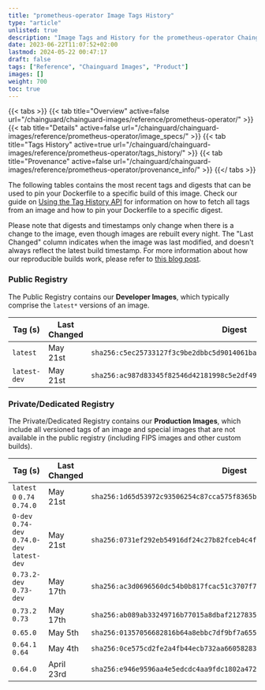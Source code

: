 ```yaml
---
title: "prometheus-operator Image Tags History"
type: "article"
unlisted: true
description: "Image Tags and History for the prometheus-operator Chainguard Image"
date: 2023-06-22T11:07:52+02:00
lastmod: 2024-05-22 00:47:17
draft: false
tags: ["Reference", "Chainguard Images", "Product"]
images: []
weight: 700
toc: true
---
```


{{< tabs >}}
{{< tab title="Overview" active=false url="/chainguard/chainguard-images/reference/prometheus-operator/" >}}
{{< tab title="Details" active=false url="/chainguard/chainguard-images/reference/prometheus-operator/image_specs/" >}}
{{< tab title="Tags History" active=true url="/chainguard/chainguard-images/reference/prometheus-operator/tags_history/" >}}
{{< tab title="Provenance" active=false url="/chainguard/chainguard-images/reference/prometheus-operator/provenance_info/" >}}
{{</ tabs >}}

The following tables contains the most recent tags and digests that can be used to pin your Dockerfile to a specific build of this image. Check our guide on [Using the Tag History API](/chainguard/chainguard-images/using-the-tag-history-api/) for information on how to fetch all tags from an image and how to pin your Dockerfile to a specific digest.

Please note that digests and timestamps only change when there is a change to the image, even though images are rebuilt every night. The "Last Changed" column indicates when the image was last modified, and doesn't always reflect the latest build timestamp. For more information about how our reproducible builds work, please refer to [this blog post](https://www.chainguard.dev/unchained/reproducing-chainguards-reproducible-image-builds).

### Public Registry
The Public Registry contains our **Developer Images**, which typically comprise the `latest*` versions of an image.

| Tag (s)       | Last Changed | Digest                                                                    |
|---------------|--------------|---------------------------------------------------------------------------|
|  `latest`     | May 21st     | `sha256:c5ec25733127f3c9be2dbbc5d9014061ba8e26d6eb016dcb66e19d78e5556c75` |
|  `latest-dev` | May 21st     | `sha256:ac987d83345f82546d42181998c5e2df49d1bda06471b45d8173d1895d28a9ea` |


### Private/Dedicated Registry
The Private/Dedicated Registry contains our **Production Images**, which include all versioned tags of an image and special images that are not available in the public registry (including FIPS images and other custom builds).

| Tag (s)                                       | Last Changed | Digest                                                                    |
|-----------------------------------------------|--------------|---------------------------------------------------------------------------|
|  `latest` `0` `0.74` `0.74.0`                 | May 21st     | `sha256:1d65d53972c93506254c87cca575f8365bd7e8cadf483013c687877afd1e5c25` |
|  `0-dev` `0.74-dev` `0.74.0-dev` `latest-dev` | May 21st     | `sha256:0731ef292eb54916df24c27b82fceb4c4fd6a6547768a17158cec048ca55be0f` |
|  `0.73.2-dev` `0.73-dev`                      | May 17th     | `sha256:ac3d0696560dc54b0b817fcac51c3707f7e4a75946326e31f1abea5c832ade29` |
|  `0.73.2` `0.73`                              | May 17th     | `sha256:ab089ab33249716b77015a8dbaf2127835889ede9fed1840ae81789b77cf76df` |
|  `0.65.0`                                     | May 5th      | `sha256:01357056682816b64a8ebbc7df9bf7a65531d7b04c3964b6d991f9e8c3e4a91f` |
|  `0.64.1` `0.64`                              | May 4th      | `sha256:0ce575cd2fe2a4fb44ecb732aa66058283bc0757313c0515f39fe489a2dd735b` |
|  `0.64.0`                                     | April 23rd   | `sha256:e946e9596aa4e5edcdc4aa9fdc1802a472eef0419084844303446c9c0db0fe23` |

